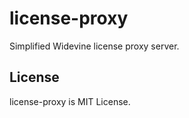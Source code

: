 # license-proxy

Simplified Widevine license proxy server.

## License
license-proxy is MIT License.
